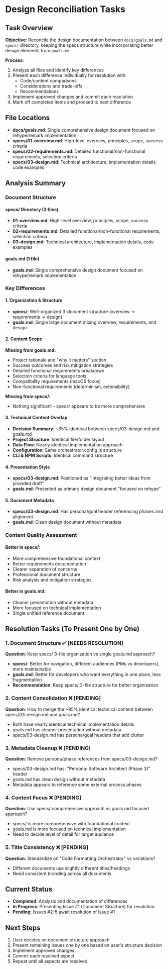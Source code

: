 # Design Reconciliation Tasks

## Task Overview

**Objective**: Reconcile the design documentation between `docs/goals.md` and `specs/` directory, keeping the specs structure while incorporating better design elements from `goals.md`.

**Process**:
1. Analyze all files and identify key differences
2. Present each difference individually for resolution with:
   - Code/content comparisons  
   - Considerations and trade-offs
   - Recommendations
3. Implement approved changes and commit each resolution
4. Mark off completed items and proceed to next difference

## File Locations
- **docs/goals.md**: Single comprehensive design document focused on rehype/remark implementation
- **specs/01-overview.md**: High-level overview, principles, scope, success criteria  
- **specs/02-requirements.md**: Detailed functional/non-functional requirements, selection criteria
- **specs/03-design.md**: Technical architecture, implementation details, code examples

## Analysis Summary

### Document Structure

#### specs/ Directory (3 files)
- **01-overview.md**: High-level overview, principles, scope, success criteria
- **02-requirements.md**: Detailed functional/non-functional requirements, selection criteria  
- **03-design.md**: Technical architecture, implementation details, code examples

#### goals.md (1 file)
- **goals.md**: Single comprehensive design document focused on rehype/remark implementation

### Key Differences

#### 1. **Organization & Structure**
- **specs/**: Well-organized 3-document structure (overview → requirements → design)
- **goals.md**: Single large document mixing overview, requirements, and design

#### 2. **Content Scope**

**Missing from goals.md:**
- Project rationale and "why it matters" section
- Success outcomes and risk mitigation strategies  
- Detailed functional requirements breakdown
- Selection criteria for language tools
- Compatibility requirements (macOS focus)
- Non-functional requirements (determinism, extensibility)

**Missing from specs/:**
- Nothing significant - specs/ appears to be more comprehensive

#### 3. **Technical Content Overlap**
- **Decision Summary**: ~95% identical between specs/03-design.md and goals.md
- **Project Structure**: Identical file/folder layout
- **Data Flow**: Nearly identical implementation approach
- **Configuration**: Same orchestrator.config.js structure
- **CLI & NPM Scripts**: Identical command structure

#### 4. **Presentation Style**
- **specs/03-design.md**: Positioned as "integrating better ideas from provided draft"
- **goals.md**: Presented as primary design document "focused on rehype"

#### 5. **Document Metadata**
- **specs/03-design.md**: Has persona/goal header referencing phases and alignment
- **goals.md**: Clean design document without metadata

### Content Quality Assessment

#### Better in specs/:
- More comprehensive foundational context
- Better requirements documentation
- Clearer separation of concerns
- Professional document structure
- Risk analysis and mitigation strategies

#### Better in goals.md:
- Cleaner presentation without metadata
- More focused on technical implementation
- Single unified reference document

## Resolution Tasks (To Present One by One)

### 1. **Document Structure** ✅ [NEEDS RESOLUTION]
**Question**: Keep specs/ 3-file organization vs single goals.md approach?
- **specs/**: Better for navigation, different audiences (PMs vs developers), more maintainable
- **goals.md**: Better for developers who want everything in one place, less fragmentation
- **Recommendation**: Keep specs/ 3-file structure for better organization

### 2. **Content Consolidation** ❌ [PENDING]
**Question**: How to merge the ~95% identical technical content between specs/03-design.md and goals.md?
- Both have nearly identical technical implementation details
- goals.md has cleaner presentation without metadata
- specs/03-design.md has persona/goal headers that add clutter

### 3. **Metadata Cleanup** ❌ [PENDING]  
**Question**: Remove persona/phase references from specs/03-design.md?
- specs/03-design.md has: "Persona: Software Architect (Phase 3)" header
- goals.md has clean design without metadata
- Metadata appears to reference some external process phases

### 4. **Content Focus** ❌ [PENDING]
**Question**: Use specs/ comprehensive approach vs goals.md focused approach?
- specs/ is more comprehensive with foundational context
- goals.md is more focused on technical implementation
- Need to decide level of detail for target audience

### 5. **Title Consistency** ❌ [PENDING]
**Question**: Standardize on "Code Formatting Orchestrator" vs variations?
- Different documents use slightly different titles/headings
- Need consistent branding across all documents

## Current Status
- **Completed**: Analysis and documentation of differences
- **In Progress**: Presenting Issue #1 (Document Structure) for resolution
- **Pending**: Issues #2-5 await resolution of Issue #1

## Next Steps
1. User decides on document structure approach
2. Present remaining issues one by one based on user's structure decision
3. Implement approved changes
4. Commit each resolved aspect
5. Repeat until all aspects are resolved
